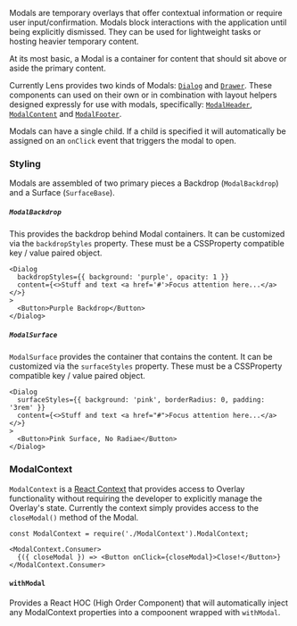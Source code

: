 Modals are temporary overlays that offer contextual information or require user input/confirmation. Modals block interactions with the application until being explicitly dismissed. They can be used for lightweight tasks or hosting heavier temporary content.

At its most basic, a Modal is a container for content that should sit above or aside the primary content.

Currently Lens provides two kinds of Modals: [`Dialog`](/#!/Dialog) and [`Drawer`](/#!/Drawer). These components can used on their own or in combination with layout helpers designed expressly for use with modals, specifically: [`ModalHeader`](/#!/ModalHeader), [`ModalContent`](/#!/ModalContent) and [`ModalFooter`](/#!/ModalFooter).

Modals can have a single child. If a child is specified it will automatically be assigned on an `onClick` event that triggers the modal to open.

### Styling

Modals are assembled of two primary pieces a Backdrop (`ModalBackdrop`) and a Surface (`SurfaceBase`).

##### `ModalBackdrop`

This provides the backdrop behind Modal containers. It can be customized via the `backdropStyles` property. These must be a CSSProperty compatible key / value paired object.

```
<Dialog
  backdropStyles={{ background: 'purple', opacity: 1 }}
  content={<>Stuff and text <a href='#'>Focus attention here...</a></>}
>
  <Button>Purple Backdrop</Button>
</Dialog>
```

##### `ModalSurface`

`ModalSurface` provides the container that contains the content. It can be customized via the `surfaceStyles` property. These must be a CSSProperty compatible key / value paired object.

```
<Dialog
  surfaceStyles={{ background: 'pink', borderRadius: 0, padding: '3rem' }}
  content={<>Stuff and text <a href="#">Focus attention here...</a></>}
>
  <Button>Pink Surface, No Radiae</Button>
</Dialog>
```

### ModalContext

`ModalContext` is a [React Context](https://reactjs.org/docs/context.html) that provides access to Overlay functionality without requiring the developer to explicitly manage the Overlay's state. Currently the context simply provides access to the `closeModal()` method of the Modal.

```
const ModalContext = require('./ModalContext').ModalContext;

<ModalContext.Consumer>
  {({ closeModal }) => <Button onClick={closeModal}>Close!</Button>}
</ModalContext.Consumer>
```

#### `withModal`

Provides a React HOC (High Order Component) that will automatically inject any ModalContext properties into a compoonent wrapped with `withModal`.
